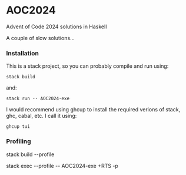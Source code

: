 # AOC2024

Advent of Code 2024 solutions in Haskell

A couple of slow solutions...


### Installation

This is a stack project, so you can probably compile and run using:

    stack build

and:

    stack run -- AOC2024-exe


I would recommend using ghcup to install the required verions of stack, ghc, cabal, etc. I call it using:

    ghcup tui



### Profiling

stack build --profile

stack exec --profile -- AOC2024-exe +RTS -p

